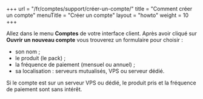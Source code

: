 +++
url = "/fr/comptes/support/créer-un-compte/"
title = "Comment créer un compte"
menuTitle = "Créer un compte"
layout = "howto"
weight = 10
+++

Allez dans le menu **Comptes** de votre interface client. Après avoir cliqué sur **Ouvrir un nouveau compte** vous trouverez un formulaire pour choisir :

- son nom ;
- le produit (le pack) ;
- la fréquence de paiement (mensuel ou annuel) ;
- sa localisation : serveurs mutualisés, VPS ou serveur dédié.

Si le compte est sur un serveur VPS ou dédié, le produit pris et la fréquence de paiement sont sans intérêt.
